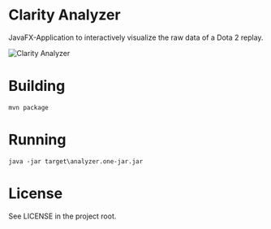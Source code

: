 # Clarity Analyzer

JavaFX-Application to interactively visualize the raw data of a Dota 2 replay.

![Clarity Analyzer](/screenshot.png?raw=true)

# Building

`mvn package`

# Running

`java -jar target\analyzer.one-jar.jar`

# License

See LICENSE in the project root.
